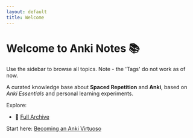 ```yaml
---
layout: default
title: Welcome
---
```


# Welcome to Anki Notes 📚

Use the sidebar to browse all topics.
Note - the 'Tags' do not work as of now.

A curated knowledge base about **Spaced Repetition** and **Anki**, based on *Anki Essentials* and personal learning experiments.

Explore:
- 📁 [Full Archive](/ankinotes/archive)

Start here: [Becoming an Anki Virtuoso](/ankinotes/2025/06/20/becoming-an-anki-virtuoso.html)
